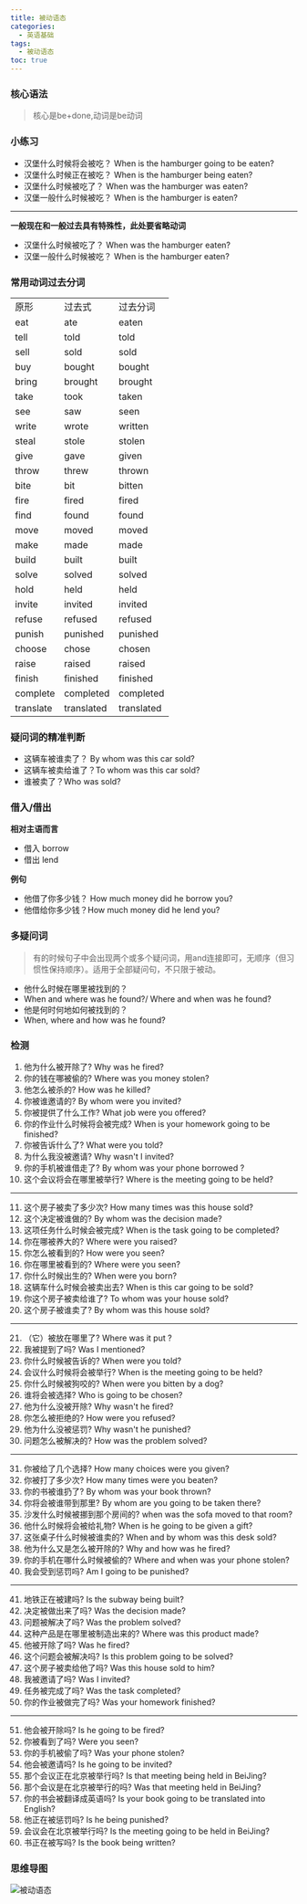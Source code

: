 ```yaml
---
title: 被动语态
categories:
  - 英语基础
tags:
  - 被动语态
toc: true 
---
```






### 核心语法

> 核心是be+done,动词是be动词


### 小练习

* 汉堡什么时候将会被吃？ When is the hamburger going to be eaten?
* 汉堡什么时候正在被吃？ When is the hamburger being  eaten?
* 汉堡什么时候被吃了？ When was the hamburger was eaten?
* 汉堡一般什么时候被吃？ When is the hamburger is  eaten?

---

**一般现在和一般过去具有特殊性，此处要省略动词**

* 汉堡什么时候被吃了？ When was the hamburger  eaten?
* 汉堡一般什么时候被吃？ When is the hamburger eaten?


### 常用动词过去分词

|           |            |            |
| --------- | ---------- | ---------- |
| 原形      | 过去式     | 过去分词   |
| eat       | ate        | eaten      |
| tell      | told       | told       |
| sell      | sold       | sold       |
| buy       | bought     | bought     |
| bring     | brought    | brought    |
| take      | took       | taken      |
| see       | saw        | seen       |
| write     | wrote      | written    |
| steal     | stole      | stolen     |
| give      | gave       | given      |
| throw     | threw      | thrown     |
| bite      | bit        | bitten     |
| fire      | fired      | fired      |
| find      | found      | found      |
| move      | moved      | moved      |
| make      | made       | made       |
| build     | built      | built      |
| solve     | solved     | solved     |
| hold      | held       | held       |
| invite    | invited    | invited    |
| refuse    | refused    | refused    |
| punish    | punished   | punished   |
| choose    | chose      | chosen     |
| raise     | raised     | raised     |
| finish    | finished   | finished   |
| complete  | completed  | completed  |
| translate | translated | translated |



### 疑问词的精准判断

* 这辆车被谁卖了？ By whom was this car sold?
* 这辆车被卖给谁了？To whom was this car sold?
* 谁被卖了？Who was sold?

### 借入/借出

**相对主语而言**

* 借入 borrow
* 借出 lend

**例句**

* 他借了你多少钱？ How much money did he borrow you?
* 他借给你多少钱？How much money did he lend you?

### 多疑问词

> 有的时候句子中会出现两个或多个疑问词，用and连接即可，无顺序（但习惯性保持顺序）。适用于全部疑问句，不只限于被动。

* 他什么时候在哪里被找到的？
* When and where was he found?/ Where and when was he found?
* 他是何时何地如何被找到的？
* When, where and how was he found?




### 检测

1. 他为什么被开除了?  Why was he fired?
2. 你的钱在哪被偷的?  Where was you money stolen?
3. 他怎么被杀的?  How was he killed?
4. 你被谁邀请的?  By whom were you invited?
5. 你被提供了什么工作?  What job were you offered?
6. 你的作业什么时候将会被完成? When is your homework going to be finished?
7. 你被告诉什么了?  What were you told?
8. 为什么我没被邀请? Why wasn't I invited?
9. 你的手机被谁借走了? By whom was your phone borrowed ?
10. 这个会议将会在哪里被举行? Where is the meeting going to be held?

---

11. 这个房子被卖了多少次? How many times was this house sold?
12. 这个决定被谁做的? By whom was  the decision made? 
13. 这项任务什么时候会被完成? When is the task going to be completed?
14. 你在哪被养大的? Where were you raised?
15. 你怎么被看到的?  How were you seen?
16. 你在哪里被看到的? Where were you seen?
17. 你什么时候出生的? When were you born?
18. 这辆车什么时候会被卖出去?  When is this car going to be sold?
19. 你这个房子被卖给谁了? To whom was your house sold?
20. 这个房子被谁卖了?  By whom was this house sold?
---

21. （它）被放在哪里了? Where was it put ?
22. 我被提到了吗? Was I mentioned?
23. 你什么时候被告诉的?  When were you told?
24. 会议什么时候将会被举行?  When is the meeting going to be held?
25. 你什么时候被狗咬的?  When were you bitten by a dog?
26. 谁将会被选择?  Who is going to be chosen?
27. 他为什么没被开除?  Why wasn't he fired?
28. 你怎么被拒绝的?  How were you refused?
29. 他为什么没被惩罚?  Why wasn't he punished?
30. 问题怎么被解决的? How was the problem solved?


---




31. 你被给了几个选择? How many choices were you given?
32. 你被打了多少次?  How many times were you beaten?
33. 你的书被谁扔了?  By whom was your book thrown?
34. 你将会被谁带到那里?  By whom are you going to be taken there?
35. 沙发什么时候被挪到那个房间的? when was the sofa moved to that room?
36. 他什么时候将会被给礼物? When is he going to be given a gift?
37. 这张桌子什么时候被谁卖的?  When and by whom was this desk sold?
38. 他为什么又是怎么被开除的?  Why and how was he fired?
39. 你的手机在哪什么时候被偷的?  Where and when was your phone stolen?
40. 我会受到惩罚吗?  Am I going to be punished?


---


41. 地铁正在被建吗? Is the subway being built?
42. 决定被做出来了吗? Was the decision made?
43. 问题被解决了吗?  Was the problem solved?
44. 这种产品是在哪里被制造出来的? Where was this  product made?
45. 他被开除了吗? Was he fired?
46. 这个问题会被解决吗? Is this problem going to be solved?
47. 这个房子被卖给他了吗?  Was this house sold to him?
48. 我被邀请了吗?  Was I invited?
49. 任务被完成了吗? Was the task completed?
50. 你的作业被做完了吗? Was your homework  finished?


---


51.  他会被开除吗?  Is he going to be fired?
52. 你被看到了吗? Were you seen?
53. 你的手机被偷了吗? Was your phone stolen?
54. 他会被邀请吗?  Is he going to be invited?
55. 那个会议正在北京被举行吗? Is that meeting being held in BeiJing?
56. 那个会议是在北京被举行的吗? Was that meeting held in BeiJing?
57. 你的书会被翻译成英语吗? Is your book going to be translated into English?
58. 他正在被惩罚吗? Is he being punished?
59. 会议会在北京被举行吗? Is the meeting going to be held in BeiJing?
60. 书正在被写吗?  Is the book being written?



### 思维导图


<picture>
  <source srcset="/img/xmind-png/被动语态.webp"> </source>
  <img src="/img/xmind-png/被动语态.png" alt="被动语态">
</picture>


<!-- ![被动语态](/img/xmind-png/被动语态.png) -->